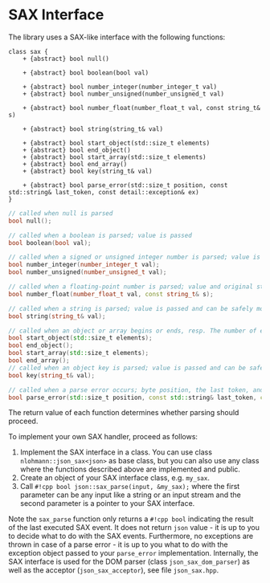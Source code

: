 # SAX Interface

The library uses a SAX-like interface with the following functions:

```plantuml
class sax {
    + {abstract} bool null()

    + {abstract} bool boolean(bool val)

    + {abstract} bool number_integer(number_integer_t val)
    + {abstract} bool number_unsigned(number_unsigned_t val)

    + {abstract} bool number_float(number_float_t val, const string_t& s)

    + {abstract} bool string(string_t& val)

    + {abstract} bool start_object(std::size_t elements)
    + {abstract} bool end_object()
    + {abstract} bool start_array(std::size_t elements)
    + {abstract} bool end_array()
    + {abstract} bool key(string_t& val)

    + {abstract} bool parse_error(std::size_t position, const std::string& last_token, const detail::exception& ex)
}
```

```cpp
// called when null is parsed
bool null();

// called when a boolean is parsed; value is passed
bool boolean(bool val);

// called when a signed or unsigned integer number is parsed; value is passed
bool number_integer(number_integer_t val);
bool number_unsigned(number_unsigned_t val);

// called when a floating-point number is parsed; value and original string is passed
bool number_float(number_float_t val, const string_t& s);

// called when a string is parsed; value is passed and can be safely moved away
bool string(string_t& val);

// called when an object or array begins or ends, resp. The number of elements is passed (or -1 if not known)
bool start_object(std::size_t elements);
bool end_object();
bool start_array(std::size_t elements);
bool end_array();
// called when an object key is parsed; value is passed and can be safely moved away
bool key(string_t& val);

// called when a parse error occurs; byte position, the last token, and an exception is passed
bool parse_error(std::size_t position, const std::string& last_token, const detail::exception& ex);
```

The return value of each function determines whether parsing should proceed.

To implement your own SAX handler, proceed as follows:

1. Implement the SAX interface in a class. You can use class `nlohmann::json_sax<json>` as base class, but you can also use any class where the functions described above are implemented and public.
2. Create an object of your SAX interface class, e.g. `my_sax`.
3. Call `#!cpp bool json::sax_parse(input, &my_sax);` where the first parameter can be any input like a string or an input stream and the second parameter is a pointer to your SAX interface.

Note the `sax_parse` function only returns a `#!cpp bool` indicating the result of the last executed SAX event. It does not return `json` value - it is up to you to decide what to do with the SAX events. Furthermore, no exceptions are thrown in case of a parse error - it is up to you what to do with the exception object passed to your `parse_error` implementation. Internally, the SAX interface is used for the DOM parser (class `json_sax_dom_parser`) as well as the acceptor (`json_sax_acceptor`), see file `json_sax.hpp`.
